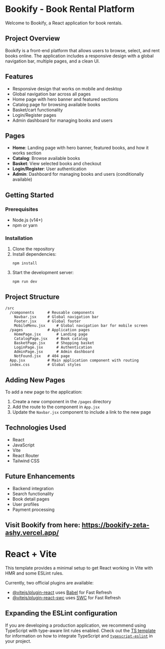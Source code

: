 # Bookify - Book Rental Platform

Welcome to Bookify, a React application for book rentals.

## Project Overview

Bookify is a front-end platform that allows users to browse, select, and rent books online. The application includes a responsive design with a global navigation bar, multiple pages, and a clean UI.

## Features

- Responsive design that works on mobile and desktop
- Global navigation bar across all pages
- Home page with hero banner and featured sections
- Catalog page for browsing available books
- Basket/cart functionality
- Login/Register pages
- Admin dashboard for managing books and users

## Pages

- **Home**: Landing page with hero banner, featured books, and how it works section
- **Catalog**: Browse available books
- **Basket**: View selected books and checkout
- **Login/Register**: User authentication
- **Admin**: Dashboard for managing books and users (conditionally available)

## Getting Started

### Prerequisites

- Node.js (v14+)
- npm or yarn

### Installation

1. Clone the repository
2. Install dependencies:
   ```
   npm install
   ```
3. Start the development server:
   ```
   npm run dev
   ```

## Project Structure

```
/src
  /components      # Reusable components
    Navbar.jsx     # Global navigation bar
    Footer.jsx     # Global footer
    MobileMenu.jsx     # Global navigation bar for mobile screen
  /pages           # Application pages
    HomePage.jsx       # Landing page
    CatalogPage.jsx    # Book catalog
    BasketPage.jsx     # Shopping basket
    LoginPage.jsx      # Authentication
    AdminPage.jsx      # Admin dashboard
    NotFound.jsx   # 404 page
  App.jsx          # Main application component with routing
  index.css        # Global styles
```

## Adding New Pages

To add a new page to the application:

1. Create a new component in the `/pages` directory
2. Add the route to the component in `App.jsx`
3. Update the `Navbar.jsx` component to include a link to the new page

## Technologies Used

- React
- JavaScript
- Vite
- React Router
- Tailwind CSS

## Future Enhancements

- Backend integration
- Search functionality
- Book detail pages
- User profiles
- Payment processing

## Visit Bookify from here: https://bookify-zeta-ashy.vercel.app/

# React + Vite

This template provides a minimal setup to get React working in Vite with HMR and some ESLint rules.

Currently, two official plugins are available:

- [@vitejs/plugin-react](https://github.com/vitejs/vite-plugin-react/blob/main/packages/plugin-react) uses [Babel](https://babeljs.io/) for Fast Refresh
- [@vitejs/plugin-react-swc](https://github.com/vitejs/vite-plugin-react/blob/main/packages/plugin-react-swc) uses [SWC](https://swc.rs/) for Fast Refresh

## Expanding the ESLint configuration

If you are developing a production application, we recommend using TypeScript with type-aware lint rules enabled. Check out the [TS template](https://github.com/vitejs/vite/tree/main/packages/create-vite/template-react-ts) for information on how to integrate TypeScript and [`typescript-eslint`](https://typescript-eslint.io) in your project.
